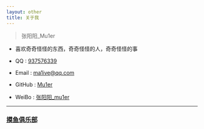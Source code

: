 ```yaml
---
layout: other
title: 关于我
---
```


> 张阳阳_Mu1er

+ 喜欢奇奇怪怪的东西，奇奇怪怪的人，奇奇怪怪的事

+ QQ : [937576339](http://wpa.qq.com/msgrd?v=3&uin=937576339&site=qq&menu=yes)

+ Email : ma1ive@qq.com

+ GitHub : [Mu1er](https://github.com/mu1er)

+ WeiBo : [张阳阳_mu1er](https://weibo.com/Ymalive)


--------

   ### [摸鱼俱乐部](https://moo.fish/)
